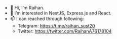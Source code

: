 - 👋 Hi, I’m Raihan.
- 👀 I’m interested in NestJS, Express.js and React.
- 📫 I can reached through following:
     - Telegram: https://t.me/raihan_sust20
     - Twitter: https://twitter.com/RaihanA76178104

<!---
raihan-sust20/raihan-sust20 is a ✨ special ✨ repository because its `README.md` (this file) appears on your GitHub profile.
You can click the Preview link to take a look at your changes.
--->
